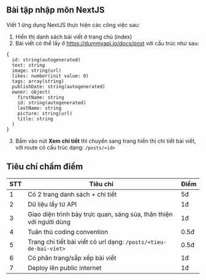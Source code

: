 ## Bài tập nhập môn NextJS

Viết 1 ứng dụng NextJS thực hiện các công việc sau:
1. Hiển thị danh sách bài viết ở trang chủ (index)
2. Bài viết có thể lấy ở https://dummyapi.io/docs/post với cấu trúc như sau:
```
{
  id: string(autogenerated)
  text: string
  image: string(url)
  likes: number(init value: 0)
  tags: array(string)
  publishDate: string(autogenerated)
  owner: object(
    firstName: string
    id: string(autogenerated)
    lastName: string
    picture: string(url)
    title: string
  )
}
```
3. Bấm vào nút **Xem chi tiết** thì chuyển sang trang hiển thị chi tiết bài viết, với route có cấu trúc dạng: `/posts/<id>`

## Tiêu chí chấm điểm
|STT    |Tiêu chí   | Điểm 	|
|---    |---	|---	|
|1  | Có 2 trang danh sách + chi tiết  	|5đ   	|
|2  | Dữ liệu lấy từ API  	| 1đ   	|
|3  | Giao diện trình bày trực quan, sáng sủa, thân thiện với người dùng  	| 1đ   	|
|4  | Tuân thủ coding convention  	| 0.5đ   	|
|5  | Trang chi tiết bài viết có url dạng: `/posts/<tieu-de-bai-viet>`   	| 0.5đ   	|
|6  | Có phân trang/sắp xếp bài viết   	| 1đ   	|
|7  | Deploy lên public internet    | 1đ    |
